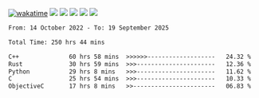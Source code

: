 [![wakatime](https://wakatime.com/badge/user/368879df-dc38-4b1a-86c4-8a2054a0e074.svg)](https://wakatime.com/@368879df-dc38-4b1a-86c4-8a2054a0e074)
<img src="https://img.shields.io/badge/Windows-0078D6?style=flat&logo=Windows&logoColor=white">
<img src="https://img.shields.io/badge/IntelliJ_IDEA-000000.svg?style=flat&logo=IntelliJ-IDEA&logoColor=white">
<img src="https://img.shields.io/badge/CLion-000000.svg?style=flat&logo=CLion&logoColor=white">
<img src="https://img.shields.io/badge/Visual_Studio_Code-007ACC?style=flat&logo=Visual-Studio-Code&logoColor=white">
<img src="https://img.shields.io/badge/Discord-5865F2?label=kano42&style=flat&logo=discord&logoColor=white">
<br>


<!--START_SECTION:waka-->

```txt
From: 14 October 2022 - To: 19 September 2025

Total Time: 250 hrs 44 mins

C++              60 hrs 58 mins  >>>>>>-------------------   24.32 %
Rust             30 hrs 59 mins  >>>----------------------   12.36 %
Python           29 hrs 8 mins   >>>----------------------   11.62 %
C                25 hrs 54 mins  >>>----------------------   10.33 %
ObjectiveC       17 hrs 8 mins   >>-----------------------   06.83 %
```

<!--END_SECTION:waka-->
